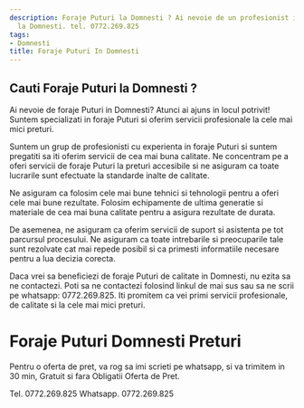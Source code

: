 ```yaml
---
description: Foraje Puturi la Domnesti ? Ai nevoie de un profesionist in Foraje Puturi
  la Domnesti. tel. 0772.269.825
tags:
- Domnesti
title: Foraje Puturi In Domnesti
---
```



## Cauti Foraje Puturi la Domnesti ?


Ai nevoie de foraje Puturi in Domnesti? Atunci ai ajuns in locul potrivit! Suntem specializati in foraje Puturi si oferim servicii profesionale la cele mai mici preturi.

Suntem un grup de profesionisti cu experienta in foraje Puturi si suntem pregatiti sa iti oferim servicii de cea mai buna calitate. Ne concentram pe a oferi servicii de foraje Puturi la preturi accesibile si ne asiguram ca toate lucrarile sunt efectuate la standarde inalte de calitate.

Ne asiguram ca folosim cele mai bune tehnici si tehnologii pentru a oferi cele mai bune rezultate. Folosim echipamente de ultima generatie si materiale de cea mai buna calitate pentru a asigura rezultate de durata.

De asemenea, ne asiguram ca oferim servicii de suport si asistenta pe tot parcursul procesului. Ne asiguram ca toate intrebarile si preocuparile tale sunt rezolvate cat mai repede posibil si ca primesti informatiile necesare pentru a lua decizia corecta.

Daca vrei sa beneficiezi de foraje Puturi de calitate in Domnesti, nu ezita sa ne contactezi. Poti sa ne contactezi folosind linkul de mai sus sau sa ne scrii pe whatsapp: 0772.269.825. Iti promitem ca vei primi servicii profesionale, de calitate si la cele mai mici preturi.

# Foraje Puturi Domnesti Preturi
Pentru o oferta de pret, va rog sa imi scrieti pe whatsapp, si va trimitem in 30 min, Gratuit si fara Obligatii Oferta de Pret.

Tel. 0772.269.825
Whatsapp. 0772.269.825